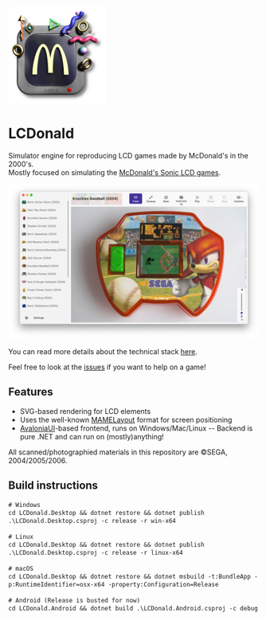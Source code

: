 <img src="cover.png" width="196">

LCDonald
===========

Simulator engine for reproducing LCD games made by McDonald's in the 2000's.  
Mostly focused on simulating the [McDonald's Sonic LCD games](http://info.sonicretro.org/McDonald%27s_Sonic_LCD_games).  

![](screenshot.png)

You can read more details about the technical stack [here](https://tvc-16.science/lcdonald.html).  

Feel free to look at the [issues](https://github.com/Difegue/LCDonald/issues) if you want to help on a game!  

## Features

* SVG-based rendering for LCD elements
* Uses the well-known [MAMELayout](https://docs.mamedev.org/techspecs/layout_files.html) format for screen positioning
* [AvaloniaUI](http://avaloniaui.net/)-based frontend, runs on Windows/Mac/Linux -- Backend is pure .NET and can run on (mostly)anything!

All scanned/photographied materials in this repository are ©️SEGA, 2004/2005/2006.  

## Build instructions 


```
# Windows
cd LCDonald.Desktop && dotnet restore && dotnet publish .\LCDonald.Desktop.csproj -c release -r win-x64

# Linux
cd LCDonald.Desktop && dotnet restore && dotnet publish .\LCDonald.Desktop.csproj -c release -r linux-x64

# macOS
cd LCDonald.Desktop && dotnet restore && dotnet msbuild -t:BundleApp -p:RuntimeIdentifier=osx-x64 -property:Configuration=Release

# Android (Release is busted for now)
cd LCDonald.Android && dotnet build .\LCDonald.Android.csproj -c debug 

```

